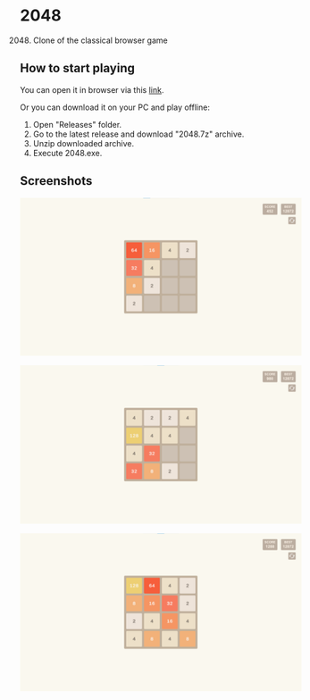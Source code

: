 # 2048
2048. Clone of the classical browser game

## How to start playing
You can open it in browser via this [link](https://snyk04.github.io/2048/).   

Or you can download it on your PC and play offline:
1. Open "Releases" folder.   
2. Go to the latest release and download "2048.7z" archive.   
3. Unzip downloaded archive.   
4. Execute 2048.exe.   

## Screenshots
![](https://github.com/snyk04/2048/blob/main/Screenshots/Screenshot%201.png)

![](https://github.com/snyk04/2048/blob/main/Screenshots/Screenshot%202.png)

![](https://github.com/snyk04/2048/blob/main/Screenshots/Screenshot%203.png)
